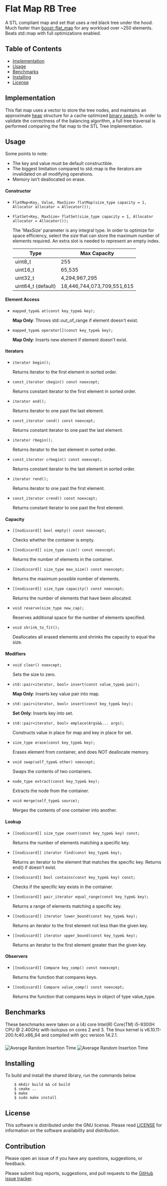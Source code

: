 # Flat Map RB Tree

A STL compliant map and set that uses a red black tree under the hood. Much faster than [boost::flat_map](https://www.boost.org/doc/libs/1_76_0/boost/container/flat_map.hpp) for any workload over ~250 elements.
Beats std::map with full optimizations enabled.

## Table of Contents

- [Implementation](#Implementation)
- [Usage](#Usage)
- [Benchmarks](#Benchmarks)
- [Installing](#Installing)
- [License](#License)

## Implementation

This flat map uses a vector to store the tree nodes, and maintains an approximate [heap](https://en.wikipedia.org/wiki/Heap_(data_structure)#:~:text=In%20computer%20science%2C%20a%20heap,The%20node%20at%20the%20%22top%22) structure for a cache optimized [binary search](https://en.wikipedia.org/wiki/Binary_search#:~:text=Binary%20search%20compares%20the%20target,the%20target%20value%20is%20found.). In
order to validate the correctness of the balancing algorithm, a full tree traversal is performed comparing the flat map to the STL Tree implementation.

## Usage

Some points to note:

- The key and value must be default constructible.
- The biggest limitation compared to std::map is the iterators are invalidated on all modifying operations.
- Memory isn't deallocated on erase.

#### Constructor

- `FlatMap<Key, Value, MaxSize> flatMap(size_type capacity = 1, Allocator allocator = Allocator());`

- `FlatSet<Key, MaxSize> flatSet(size_type capacity = 1, Allocator allocator = Allocator());`

  The 'MaxSize' parameter is any integral type. In order to optimize for space efficiency, select the size that can store the maximum number of elements required.
  An extra slot is needed to represent an empty index.

  | Type               | Max Capacity               |
  | ------------------ | -------------------------- |
  | uint8_t            | 255                        |
  | uint16_t           | 65,535                     |
  | uint32_t           | 4,294,967,295              |
  | uint64_t (default) | 18,446,744,073,709,551,615 |

#### Element Access

- `mapped_type& at(const key_type& key);`

  **Map Only**: Throws std::out_of_range if element doesn't exist.

- `mapped_type& operator[](const key_type& key);`

  **Map Only**: Inserts new element if element doesn't exist.

#### Iterators

- `iterator begin();`

  Returns iterator to the first element in sorted order.

- `const_iterator cbegin() const noexcept;`

  Returns constant iterator to the first element in sorted order.

- `iterator end();`

  Returns iterator to one past the last element.

- `const_iterator cend() const noexcept;`

  Returns constant iterator to one past the last element.

- `iterator rbegin();`

  Returns iterator to the last element in sorted order.

- `const_iterator crbegin() const noexcept;`

  Returns constant iterator to the last element in sorted order.

- `iterator rend();`

  Returns iterator to one past the first element.

- `const_iterator crend() const noexcept;`

  Returns constant iterator to one past the first element.

#### Capacity

- `[[nodiscard]] bool empty() const noexcept;`

  Checks whether the container is empty.

- `[[nodiscard]] size_type size() const noexcept;`

  Returns the number of elements in the container.

- `[[nodiscard]] size_type max_size() const noexcept;`

  Returns the maximum possible number of elements.

- `[[nodiscard]] size_type capacity() const noexcept;`

  Returns the number of elements that have been allocated.

- `void reserve(size_type new_cap);`

  Reserves additional space for the number of elements specified.

- `void shrink_to_fit();`

  Deallocates all erased elements and shrinks the capacity to equal the size.

#### Modifiers

- `void clear() noexcept;`

  Sets the size to zero.

- `std::pair<iterator, bool> insert(const value_type& pair);`

  **Map Only**: Inserts key value pair into map.

- `std::pair<iterator, bool> insert(const key_type& key);`

  **Set Only**: Inserts key into set.

- `std::pair<iterator, bool> emplace(Args&&... args);`

  Constructs value in place for map and key in place for set.

- `size_type erase(const key_type& key);`

  Erases element from container, and does NOT deallocate memory.

- `void swap(self_type& other) noexcept;`

  Swaps the contents of two containers.

- `node_type extract(const key_type& key);`

  Extracts the node from the container.

- `void merge(self_type& source);`

  Merges the contents of one container into another.

#### Lookup

- `[[nodiscard]] size_type count(const key_type& key) const;`

  Returns the number of elements matching a specific key.

- `[[nodiscard]] iterator find(const key_type& key);`

  Returns an iterator to the element that matches the specific key. Returns end() if doesn't exist.

- `[[nodiscard]] bool contains(const key_type& key) const;`

  Checks if the specific key exists in the container.

- `[[nodiscard]] pair_iterator equal_range(const key_type& key);`

  Returns a range of elements matching a specific key.

- `[[nodiscard]] iterator lower_bound(const key_type& key);`

  Returns an iterator to the first element not less than the given key.

- `[[nodiscard]] iterator upper_bound(const key_type& key);`

  Returns an iterator to the first element greater than the given key.

#### Observers

- `[[nodiscard]] Compare key_comp() const noexcept;`

  Returns the function that compares keys.

- `[[nodiscard]] Compare value_comp() const noexcept;`

  Returns the function that compares keys in object of type value_type.

## Benchmarks

These benchmarks were taken on a (4) core Intel(R) Core(TM) i5-9300H CPU @ 2.40GHz with isolcpus on cores 2 and 3.
The linux kernel is v6.10.11-200.fc40.x86_64 and compiled with gcc version 14.2.1.

<img src="https://raw.githubusercontent.com/drogalis/Flat-Map-RB-Tree/refs/heads/main/assets/Average%20Random%20Insertion%20Time.png" alt="Average Random Insertion Time" style="padding-top: 10px;">

<img src="https://raw.githubusercontent.com/drogalis/Flat-Map-RB-Tree/refs/heads/main/assets/Average%20Random%20Deletion%20Time.png" alt="Average Random Insertion Time" style="padding-top: 10px;">

## Installing

To build and install the shared library, run the commands below.

```
    $ mkdir build && cd build
    $ cmake ..
    $ make
    $ sudo make install
```

## License

This software is distributed under the GNU license. Please read [LICENSE](https://github.com/drogalis/Flat-Map-RB-Tree/blob/main/LICENSE) for information on the software availability and distribution.

## Contribution

Please open an issue of if you have any questions, suggestions, or feedback.

Please submit bug reports, suggestions, and pull requests to the [GitHub issue tracker](https://github.com/drogalis/Flat-Map-RB-Tree/issues).
